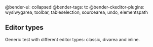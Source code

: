 @bender-ui: collapsed
@bender-tags: tc
@bender-ckeditor-plugins: wysiwygarea, toolbar, tableselection, sourcearea, undo, elementspath

## Editor types

Generic test with different editor types: classic, divarea and inline.
